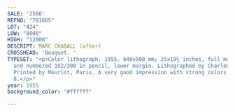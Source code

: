 ```yaml
---
SALE: '2566'
REFNO: "781665"
LOT: "424"
LOW: "8000"
HIGH: "12000"
DESCRIPT: MARC CHAGALL (after)
CROSSHEAD: 'Bouquet. '
TYPESET: "<p>Color lithograph, 1955. 640x500 mm; 25x19½ inches, full margins. Signed
  and numbered 192/300 in pencil, lower margin. Lithographed by Charles Sorlier, Paris.
  Printed by Mourlot, Paris. A very good impression with strong colors. Mourlot CS
  8.</p>"
year: 1955
background_color: "#ffffff"

---
```

